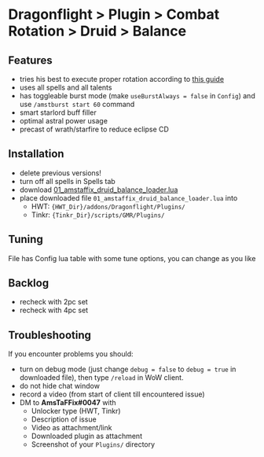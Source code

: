 # Dragonflight > Plugin > Combat Rotation > Druid > Balance

## Features
- tries his best to execute proper rotation according to [this guide](https://www.wowhead.com/guide/classes/druid/balance/rotation-cooldowns-pve-dps)
- uses all spells and all talents
- has toggleable burst mode (make `useBurstAlways = false` in `Config`) and use `/amstburst start 60` command
- smart starlord buff filler
- optimal astral power usage
- precast of wrath/starfire to reduce eclipse CD

## Installation
- delete previous versions!
- turn off all spells in Spells tab
- download [01_amstaffix_druid_balance_loader.lua](https://raw.githubusercontent.com/Dream-Weaver-GMR-Profiles-Plugins/public/master/plugins/retail/combat_rotation/druid/balance/v1/01_amstaffix_druid_balance_loader.lua)
- place downloaded file `01_amstaffix_druid_balance_loader.lua` into
    - HWT: `{HWT_Dir}/addons/Dragonflight/Plugins/`
    - Tinkr: `{Tinkr_Dir}/scripts/GMR/Plugins/`

## Tuning
File has Config lua table with some tune options, you can change as you like

## Backlog
- recheck with 2pc set
- recheck with 4pc set

## Troubleshooting
If you encounter problems you should:
- turn on debug mode (just change `debug = false` to `debug = true` in downloaded file), then type `/reload` in WoW client.
- do not hide chat window
- record a video (from start of client till encountered issue)
- DM to **AmsTaFFix#0047** with
    - Unlocker type (HWT, Tinkr)
    - Description of issue
    - Video as attachment/link
    - Downloaded plugin as attachment
    - Screenshot of your `Plugins/` directory
